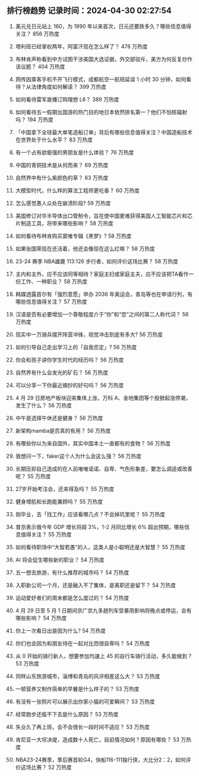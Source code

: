 
## 排行榜趋势 记录时间：2024-04-30 02:27:54
  
  1. 美元兑日元站上 160，为 1990 年以来首次，日元还要跌多久？哪些信息值得关注？ 856 万热度
    
  2. 塔利班已经掌权两年，阿富汗现在怎么样了？ 478 万热度
    
  3. 布林肯声称看到中方试图干涉美国大选证据，外交部驳斥，美方为何反复炒作该议题？ 404 万热度
    
  4. 网传因乘客手机不开飞行模式，成都航空一航班延误 1 小时 30 分钟，如何看待？从法律角度如何解读？ 399 万热度
    
  5. 如何看待雷军直播订购理想 L6？ 389 万热度
    
  6. 如何看待五一假期出国游的热门目的地日本依然排名第一？他们不怕核辐射吗？ 194 万热度
    
  7. 「中国拿下全球最大单笔造船订单」背后有哪些信息值得关注？中国造船技术在世界处于什么水平？ 83 万热度
    
  8. 有一个占有欲极强的男朋友是什么体验？ 76 万热度
    
  9. 中国的青铜技术是从何而来？ 69 万热度
    
  10. 自然界中有什么紫颜色的草？ 63 万热度
    
  11. 大模型时代，什么样的算法工程师更吃香？ 60 万热度
    
  12. 怎么感觉愚人众处在崩溃阶段? 59 万热度
    
  13. 美国修订对华半导体出口管制令，旨在使中国更难获得美国人工智能芯片和芯片制造工具，将带来哪些影响？ 58 万热度
    
  14. 如何看待布林肯购买窦唯专辑《黑梦》? 58 万热度
    
  15. 如果张国荣现在还活着，他还会像现在这么红嘛？ 58 万热度
    
  16. 23-24 赛季 NBA雄鹿 113:126 步行者，如何评价这场比赛？ 58 万热度
    
  17. 主内和主外，应不应该同等相待？家庭主妇或家庭主夫，应不应该把TA看作一份工作、一种职业？ 58 万热度
    
  18. 韩媒透露首尔有「强烈意愿」申办 2036 年奥运会，青岛等也在申请行列，有哪些信息值得关注？ 57 万热度
    
  19. 汉语是否有必要增加一个尊敬程度介于“你”和“您”之间的第二人称代词？ 56 万热度
    
  20. 现实中一万骑兵摆开阵营冲锋，视觉冲击到底有多大? 56 万热度
    
  21. 如何引导自己走出学习上的「自我否定」? 56 万热度
    
  22. 你会和孩子讲你学生时代的经历吗？ 56 万热度
    
  23. 自然界有什么会发光的矿石？ 56 万热度
    
  24. 可以分享一下你最近摘抄的好句吗？ 56 万热度
    
  25. 4 月 29 日房地产板块迎来集体上涨，万科 A、金地集团等个股掀起涨停潮，发生了什么？ 56 万热度
    
  26. 中午是选择午休还是健身？ 56 万热度
    
  27. 新架构mamba是否真的有用？ 56 万热度
    
  28. 有哪些你以为来自国外，其实中国本土一直都有的食物？ 56 万热度
    
  29. 我想问一下，faker这个人为什么会这么强？ 56 万热度
    
  30. 长期压抑自己造成的在人前唯唯诺诺、自卑、气色形象差，要怎么调适或改善呢？ 55 万热度
    
  31. 27岁开始考注会，还来得及吗？ 55 万热度
    
  32. 健身增肌和长跑能兼顾吗？ 55 万热度
    
  33. 刚毕业，去「找工作」应该看哪几点？不会掉坑里呢？ 55 万热度
    
  34. 普京表示俄今年 GDP 增长将超 3%，1-2 月同比增长 6% 超出预期，哪些信息值得关注？ 55 万热度
    
  35. 如何看待职场中“大智若愚”的人，这类人是小聪明还是大智慧？ 55 万热度
    
  36. AI 将会促生哪些新的职业？ 54 万热度
    
  37. 五一想去旅游，有什么推荐的城市吗？ 54 万热度
    
  38. 入职新公司一个月，还是融入不了集体，是离职还是留下？ 54 万热度
    
  39. 运动爱好者们的周末都是怎么度过的？ 54 万热度
    
  40. 4 月 29 日至 5 月 1 日期间京广京九多趟列车受暴雨影响将晚点或停运，会有哪些影响？ 54 万热度
    
  41. 你上一次看日出是因为什么? 54 万热度
    
  42. 你们也会因为和朋友待在一起对比而很自卑吗？ 54 万热度
    
  43. 从 0 开始的骑行新人，想要参加均速上 45 的自行车骑行活动，多久能做到？ 53 万热度
    
  44. 同样山东旅游城市，淄博和青岛的风评相差这么大？ 53 万热度
    
  45. 一顿营养又制作简单的早餐是什么样子的？ 53 万热度
    
  46. 有没有一张照片可以展示出你家小猫的可爱瞬间？ 53 万热度
    
  47. 经常跑步还瘦不下去是什么原因？ 53 万热度
    
  48. 失业久了再上班，会不会很长一段时间不适应？ 53 万热度
    
  49. 肯尼亚一大坝决堤，造成数十人死亡，目前情况如何？原因有哪些？ 53 万热度
    
  50. NBA23-24赛季，季后赛首轮G4，快船116-111独行侠，大比分2：2，如何评价这场比赛？ 52 万热度
    